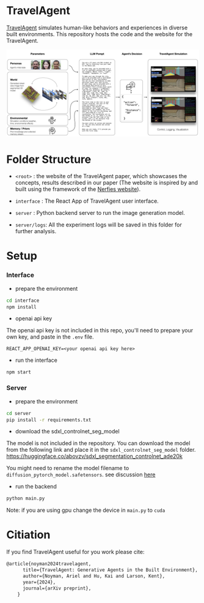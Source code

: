 
# TravelAgent
[TravelAgent](https://www.arielnoyman.com/travelAgent/) simulates human-like behaviors and experiences in diverse built environments. This repository hosts the code and the website for the TravelAgent.

![schema](static/figs/ta-scheme.png)

# Folder Structure

- `<root>` : the website of the TravelAgent paper, which showcases the concepts, results described in our paper (The website is inspired by and built using the framework of the [Nerfies website](https://nerfies.github.io)).

- `interface` : The React App of TravelAgent user interface.

- `server` : Python backend server to run the image generation model.

- `server/logs`: All the experiment logs will be saved in this folder for further analysis.


# Setup

### Interface

- prepare the environment

```bash
cd interface
npm install
```

- openai api key

The openai api key is not included in this repo, you'll need to prepare your own key, and paste in the `.env` file.

```
REACT_APP_OPENAI_KEY=<your openai api key here>
```

- run the interface

```bash
npm start
```

### Server

- prepare the environment

```bash
cd server
pip install -r requirements.txt
```

- download the sdxl_controlnet_seg_model

The model is not included in the repository. You can download the model from the following link and place it in the `sdxl_controlnet_seg_model` folder. https://huggingface.co/abovzv/sdxl_segmentation_controlnet_ade20k

You might need to rename the model filename to `diffusion_pytorch_model.safetensors`. see discussion [here](https://huggingface.co/abovzv/sdxl_segmentation_controlnet_ade20k/discussions/1)

- run the backend

```bash
python main.py
```

Note: if you are using gpu change the device in `main.py` to `cuda`


# Citiation

If you find TravelAgent useful for you work please cite:

```
@article{noyman2024travelagent,
      title={TravelAgent: Generative Agents in the Built Environment},
      author={Noyman, Ariel and Hu, Kai and Larson, Kent},
      year={2024},
      journal={arXiv preprint},
    }
```




